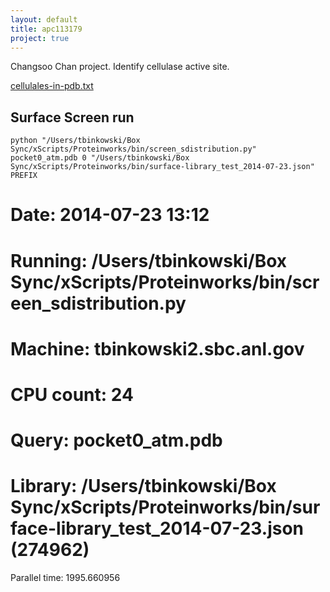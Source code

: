 ```yaml
---
layout: default
title: apc113179
project: true
---
```


Changsoo Chan project.  Identify cellulase active site.

[cellulales-in-pdb.txt](cellulases-in-pdb.txt)


## Surface Screen run 

    python "/Users/tbinkowski/Box Sync/xScripts/Proteinworks/bin/screen_sdistribution.py" pocket0_atm.pdb 0 "/Users/tbinkowski/Box Sync/xScripts/Proteinworks/bin/surface-library_test_2014-07-23.json" PREFIX
    
# Date:      2014-07-23 13:12
# Running:   /Users/tbinkowski/Box Sync/xScripts/Proteinworks/bin/screen_sdistribution.py
# Machine:   tbinkowski2.sbc.anl.gov
# CPU count: 24
# Query:     pocket0_atm.pdb
# Library:   /Users/tbinkowski/Box Sync/xScripts/Proteinworks/bin/surface-library_test_2014-07-23.json (274962)
Parallel time: 1995.660956
